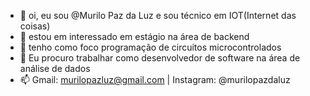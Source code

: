 - 👋 oi, eu sou @Murilo Paz da Luz e sou técnico em IOT(Internet das coisas)
- 👀 estou em interessado em estágio na área de backend
- 🌱 tenho como foco programação de circuitos microcontrolados
- 💞️ Eu procuro trabalhar como desenvolvedor de software na área de análise de dados
- 📫 Gmail: murilopazluz@gmail.com | Instagram: @murilopazdaluz

<!---
Murilopl07/Murilopl07 is a ✨ special ✨ repository because its `README.md` (this file) appears on your GitHub profile.
You can click the Preview link to take a look at your changes.
--->

